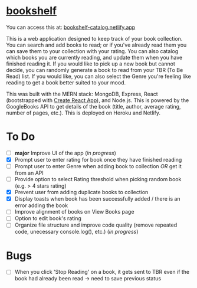 # [bookshelf](bookshelf-catalog.netlify.app)

You can access this at: [bookshelf-catalog.netlify.app](bookshelf-catalog.netlify.app)

This is a web application designed to keep track of your book collection. You can search and add books to read; or if you've already read them you can save them to your collection with your rating. You can also catalog which books you are currently reading, and update them when you have finished reading it. If you would like to pick up a new book but cannot decide, you can randomly generate a book to read from your TBR (To Be Read) list. If you would like, you can also select the Genre you're feeling like reading to get a book better suited to your mood.

This was built with the MERN stack: MongoDB, Express, React (bootstrapped with [Create React App](https://github.com/facebook/create-react-app)), and Node.js. This is powered by the GoogleBooks API to get details of the book (title, author, average rating, number of pages, etc.). This is deployed on Heroku and Netlify.

# To Do
- [ ] **major** Improve UI of the app (*in progress*)
- [x] Prompt user to enter rating for book once they have finished reading
- [ ] Prompt user to enter Genre when adding book to collection *OR* get it from an API
- [ ] Provide option to select Rating threshold when picking random book (e.g. > 4 stars rating)
- [x] Prevent user from adding duplicate books to collection
- [x] Display toasts when book has been successfully added / there is an error adding the book
- [ ] Improve alignment of books on View Books page 
- [ ] Option to edit book's rating
- [ ] Organize file structure and improve code quality (remove repeated code, unecessary console.log(), etc.) (*in progress*)

# Bugs
- [ ] When you click 'Stop Reading' on a book, it gets sent to TBR even if the book had already been read -> need to save previous status

